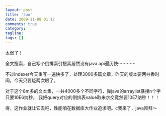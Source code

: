 ```yaml
---
layout: post
title: 'ruo'
date: 2009-11-08 01:17
comments: true
category:
tagline:
tags: []
---
```


太弱了！

全文搜索，自己写个倒排索引搜索居然没有java api遍历快⋯⋯⋯⋯

不过indexer今天重写一遍快多了，处理3000多篇文章，昨天的版本要两柱香时间，今天只要眨两次眼了。

对于这个8m多的文本集，一共4000多个不同字符，靠java的arraylist暴搜n个字只要10E6纳秒。
我把query对应的倒排表value取来求交竟然要10E7纳秒！！！

得，这作业就让它去吧，性能咱在数据库大作业追求吧。c我来了，java拜拜～
